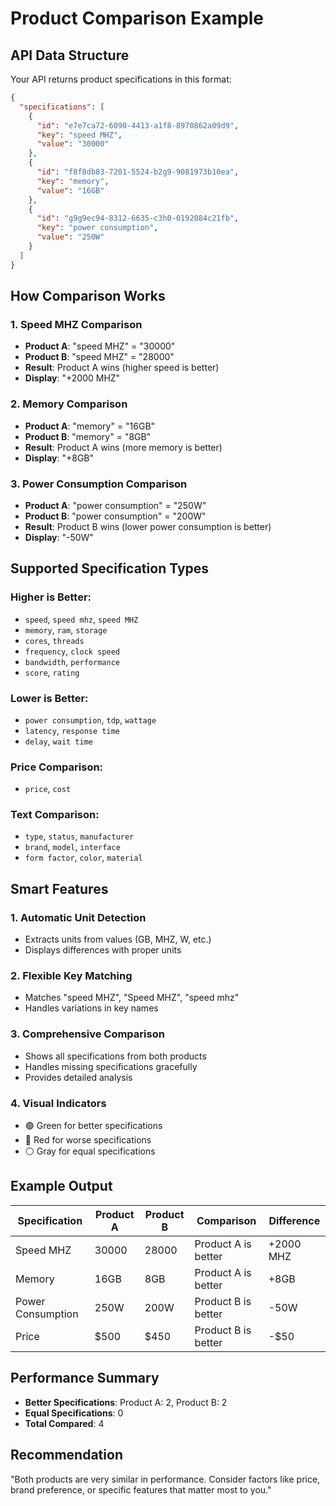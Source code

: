 # Product Comparison Example


## API Data Structure
Your API returns product specifications in this format:
```json
{
  "specifications": [
    {
      "id": "e7e7ca72-6090-4413-a1f8-8970862a09d9",
      "key": "speed MHZ",
      "value": "30000"
    },
    {
      "id": "f8f8db83-7201-5524-b2g9-9081973b10ea",
      "key": "memory",
      "value": "16GB"
    },
    {
      "id": "g9g9ec94-8312-6635-c3h0-0192084c21fb",
      "key": "power consumption",
      "value": "250W"
    }
  ]
}
```

## How Comparison Works

### 1. **Speed MHZ Comparison**
- **Product A**: "speed MHZ" = "30000"
- **Product B**: "speed MHZ" = "28000"
- **Result**: Product A wins (higher speed is better)
- **Display**: "+2000 MHZ"

### 2. **Memory Comparison**
- **Product A**: "memory" = "16GB"
- **Product B**: "memory" = "8GB"
- **Result**: Product A wins (more memory is better)
- **Display**: "+8GB"

### 3. **Power Consumption Comparison**
- **Product A**: "power consumption" = "250W"
- **Product B**: "power consumption" = "200W"
- **Result**: Product B wins (lower power consumption is better)
- **Display**: "-50W"

## Supported Specification Types

### Higher is Better:
- `speed`, `speed mhz`, `speed MHZ`
- `memory`, `ram`, `storage`
- `cores`, `threads`
- `frequency`, `clock speed`
- `bandwidth`, `performance`
- `score`, `rating`

### Lower is Better:
- `power consumption`, `tdp`, `wattage`
- `latency`, `response time`
- `delay`, `wait time`

### Price Comparison:
- `price`, `cost`

### Text Comparison:
- `type`, `status`, `manufacturer`
- `brand`, `model`, `interface`
- `form factor`, `color`, `material`

## Smart Features

### 1. **Automatic Unit Detection**
- Extracts units from values (GB, MHZ, W, etc.)
- Displays differences with proper units

### 2. **Flexible Key Matching**
- Matches "speed MHZ", "Speed MHZ", "speed mhz"
- Handles variations in key names

### 3. **Comprehensive Comparison**
- Shows all specifications from both products
- Handles missing specifications gracefully
- Provides detailed analysis

### 4. **Visual Indicators**
- 🟢 Green for better specifications
- 🔴 Red for worse specifications
- ⚪ Gray for equal specifications

## Example Output

| Specification | Product A | Product B | Comparison | Difference |
|---------------|-----------|-----------|------------|------------|
| Speed MHZ | 30000 | 28000 | Product A is better | +2000 MHZ |
| Memory | 16GB | 8GB | Product A is better | +8GB |
| Power Consumption | 250W | 200W | Product B is better | -50W |
| Price | $500 | $450 | Product B is better | -$50 |

## Performance Summary
- **Better Specifications**: Product A: 2, Product B: 2
- **Equal Specifications**: 0
- **Total Compared**: 4

## Recommendation
"Both products are very similar in performance. Consider factors like price, brand preference, or specific features that matter most to you." 